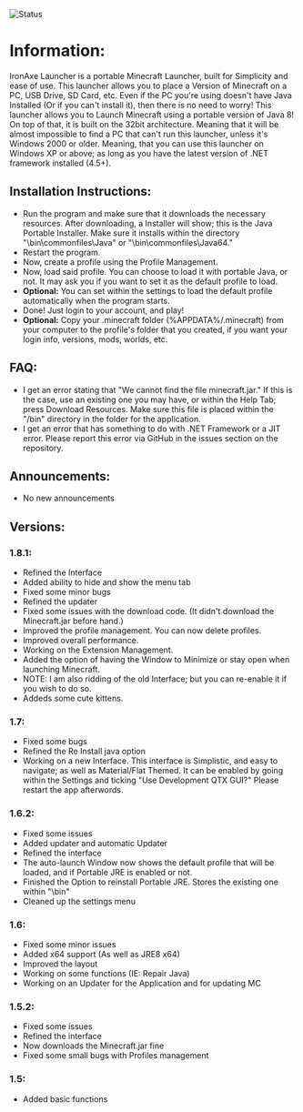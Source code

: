 ![Status](https://github.com/zoltx23/IronAxe/blob/master/Common/Resources/Images/IRONAXE_LOGO.png?raw=true) 

# Information: 
IronAxe Launcher is a portable Minecraft Launcher, built for Simplicity and ease of use.
This launcher allows you to place a Version of Minecraft on a PC, USB Drive, SD Card, etc.
Even if the PC you're using doesn't have Java Installed (Or if you can't install it), then there is no
need to worry! This launcher allows you to Launch Minecraft using a portable version of Java 8!
On top of that, it is built on the 32bit architecture. Meaning that it will be almost impossible to find a PC that can't run this launcher, unless it's Windows 2000 or older. Meaning, that you can use this launcher on Windows XP or above; as long as you have the latest version of .NET framework installed (4.5+).

## Installation Instructions:


* Run the program and make sure that it downloads the necessary resources.
After downloading, a Installer will show; this is the Java Portable Installer. Make sure it installs within the directory "\bin\commonfiles\Java" or "\bin\commonfiles\Java64."
* Restart the program.
* Now, create a profile using the Profile Management. 
* Now, load said profile. You can choose to load it with portable Java, or not. It may ask you if you want to set it as the default profile to load.
* **Optional:** You can set within the settings to load the default profile automatically when the program starts.
* Done! Just login to your account, and play!
* **Optional:** Copy your .minecraft folder (%APPDATA%/.minecraft) from your computer to the profile's folder that you created, if you want your login info, versions, mods, worlds, etc.

## FAQ:


* I get an error stating that "We cannot find the file minecraft.jar." If this is the case, use an existing one you may have, or within the Help Tab; press Download Resources. Make sure this file is placed within the "/bin" directory in the folder for the application. 
* I get an error that has something to do with .NET Framework or a JIT error. Please report this error via GitHub in the issues section on the repository.

## Announcements: 

* No new announcements 

## Versions: 

### 1.8.1: 
* Refined the Interface 
* Added ability to hide and show the menu tab
* Fixed some minor bugs
* Refined the updater 
* Fixed some issues with the download code. 
(It didn't download the Minecraft.jar before hand.) 
* Improved the profile management. You can now delete profiles. 
* Improved overall performance. 
* Working on the Extension Management. 
* Added the option of having the Window to Minimize or stay open when launching Minecraft.
* NOTE: I am also ridding of the old Interface; but you can re-enable it if you wish to do so. 
* Addeds some cute kittens.  

### 1.7: 
* Fixed some bugs
* Refined the Re Install java option
* Working on a new Interface. This interface is Simplistic, and easy to navigate; as well as Material/Flat Themed. It can be enabled by going within the Settings and ticking "Use Development QTX GUI?" Please restart the app afterwords. 

### 1.6.2: 
* Fixed some issues
* Added updater and automatic Updater
* Refined the interface 
* The auto-launch Window now shows the default profile that will be loaded, and if Portable JRE is enabled or not.
* Finished the Option to reinstall Portable JRE. Stores the existing one within "\bin" 
* Cleaned up the settings menu 

### 1.6: 
* Fixed some minor issues
* Added x64 support (As well as JRE8 x64) 
* Improved the layout 
* Working on some functions (IE: Repair Java) 
* Working on an Updater for the Application and for updating MC 

### 1.5.2: 
* Fixed some issues
* Refined the interface
* Now downloads the Minecraft.jar fine
* Fixed some small bugs with Profiles management

### 1.5: 
* Added basic functions
